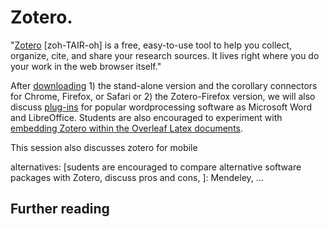 # Zotero.

"[Zotero](www.zotero.org) [zoh-TAIR-oh] is a free, easy-to-use tool to help you collect, organize, cite, and share your research sources. It lives right where you do your work in the web browser itself." 

After [downloading](https://www.zotero.org/download/) 1) the stand-alone version and the corollary connectors for Chrome, Firefox, or Safari or 2) the Zotero-Firefox version, we will also discuss [plug-ins](https://www.zotero.org/support/word_processor_integration) for popular wordprocessing software as Microsoft Word and LibreOffice. Students are also encouraged to experiment with [embedding Zotero within the Overleaf Latex documents](https://www.overleaf.com/blog/174-import-your-bibs-reference-management-tools-now-linked-to-overleaf-number-backtoschool). 

This session also discusses zotero for mobile

alternatives: [sudents are encouraged to compare alternative software packages with Zotero, discuss pros and cons, ]: Mendeley, ...

## Further reading
